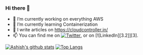 ### Hi there 👋

- 🔭 I’m currently working on everything AWS
- 🌱 I’m currently learning Containerization 
- 💬 I write articles on https://cloudcontroller.in/
- 📫 You can find me on [![Twitter][1.2]][1], or on [![LinkedIn][3.2]][3].

<!-- Icons -->

[1.2]: http://i.imgur.com/wWzX9uB.png (twitter icon without padding)
[2.2]: https://raw.githubusercontent.com/MartinHeinz/MartinHeinz/master/linkedin-3-16.png (LinkedIn icon without padding)

<!-- Links to your social media accounts -->

[1]: https://twitter.com/ashish_jadhao7
[2]: https://www.linkedin.com/in/ashish-jadhao-94668762/

[![Ashish's github stats](https://github-readme-stats.vercel.app/api?username=ARJadhao&hide=issues,contribs&show_icons=true&theme=tokyonight)](https://github.com/anuraghazra/github-readme-stats)
[![Top Langs](https://github-readme-stats.vercel.app/api/top-langs/?username=ARJadhao&layout=compact)](https://github.com/ARJadhao/github-readme-stats)

